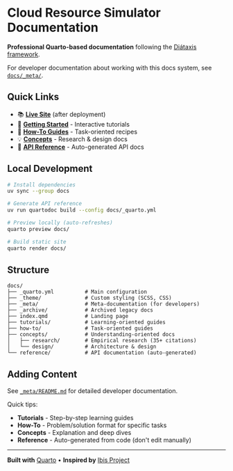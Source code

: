 # Cloud Resource Simulator Documentation

**Professional Quarto-based documentation** following the [Diátaxis framework](https://diataxis.fr/).

For developer documentation about working with this docs system, see [`docs/_meta/`](docs/_meta/).

## Quick Links

- 📚 **[Live Site](https://nehalecky.github.io/cloud-resource-simulator)** (after deployment)
- 🚀 **[Getting Started](tutorials/index.qmd)** - Interactive tutorials
- 🎯 **[How-To Guides](how-to/index.qmd)** - Task-oriented recipes
- 💡 **[Concepts](concepts/index.qmd)** - Research & design docs
- 📖 **[API Reference](reference/index.qmd)** - Auto-generated API docs

## Local Development

```bash
# Install dependencies
uv sync --group docs

# Generate API reference
uv run quartodoc build --config docs/_quarto.yml

# Preview locally (auto-refreshes)
quarto preview docs/

# Build static site
quarto render docs/
```

## Structure

```
docs/
├── _quarto.yml          # Main configuration
├── _theme/              # Custom styling (SCSS, CSS)
├── _meta/               # Meta-documentation (for developers)
├── _archive/            # Archived legacy docs
├── index.qmd            # Landing page
├── tutorials/           # Learning-oriented guides
├── how-to/              # Task-oriented guides
├── concepts/            # Understanding-oriented docs
│   ├── research/        # Empirical research (35+ citations)
│   └── design/          # Architecture & design
└── reference/           # API documentation (auto-generated)
```

## Adding Content

See [`_meta/README.md`](_meta/README.md) for detailed developer documentation.

Quick tips:
- **Tutorials** - Step-by-step learning guides
- **How-To** - Problem/solution format for specific tasks
- **Concepts** - Explanation and deep dives
- **Reference** - Auto-generated from code (don't edit manually)

---

**Built with** [Quarto](https://quarto.org/) • **Inspired by** [Ibis Project](https://ibis-project.org/)
